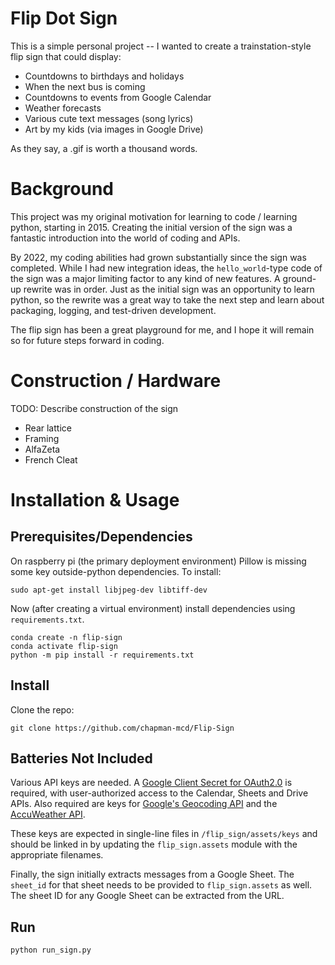 # Flip Dot Sign

This is a simple personal project -- I wanted to create a trainstation-style flip sign that could display:

- Countdowns to birthdays and holidays
- When the next bus is coming
- Countdowns to events from Google Calendar
- Weather forecasts
- Various cute text messages (song lyrics)
- Art by my kids (via images in Google Drive)

As they say, a .gif is worth a thousand words.

# Background

This project was my original motivation for learning to code / learning python, starting in 2015.  Creating the initial version of the sign was a fantastic introduction into the world of coding and APIs.

By 2022, my coding abilities had grown substantially since the sign was completed.  While I had new integration ideas, the `hello_world`-type code of the sign was a major limiting factor to any kind of new features.  A ground-up rewrite was in order.  Just as the initial sign was an opportunity to learn python, so the rewrite was a great way to take the next step and learn about packaging, logging, and test-driven development.

The flip sign has been a great playground for me, and I hope it will remain so for future steps forward in coding.

# Construction / Hardware



TODO: Describe construction of the sign
- Rear lattice
- Framing
- AlfaZeta
- French Cleat

# Installation & Usage

## Prerequisites/Dependencies

On raspberry pi (the primary deployment environment) Pillow is missing some key outside-python dependencies.  To install:
```commandline
sudo apt-get install libjpeg-dev libtiff-dev
```

Now (after creating a virtual environment) install dependencies using `requirements.txt`.
```commandline
conda create -n flip-sign
conda activate flip-sign
python -m pip install -r requirements.txt
```

## Install

Clone the repo:
```commandline
git clone https://github.com/chapman-mcd/Flip-Sign
```

## Batteries Not Included

Various API keys are needed.  A [Google Client Secret for OAuth2.0](https://support.google.com/cloud/answer/6158849) is required, with user-authorized access to the Calendar, Sheets and Drive APIs.  Also required are keys for [Google's Geocoding API](https://support.google.com/cloud/answer/6158849) and the [AccuWeather API](https://developer.accuweather.com).

These keys are expected in single-line files in `/flip_sign/assets/keys` and should be linked in by updating the `flip_sign.assets` module with the appropriate filenames.

Finally, the sign initially extracts messages from a Google Sheet.  The `sheet_id` for that sheet needs to be provided to `flip_sign.assets` as well.  The sheet ID for any Google Sheet can be extracted from the URL.

## Run

```commandline
python run_sign.py
```